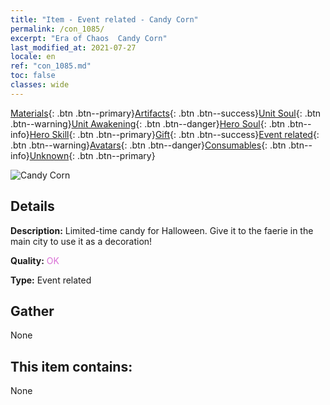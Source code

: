 ```yaml
---
title: "Item - Event related - Candy Corn"
permalink: /con_1085/
excerpt: "Era of Chaos  Candy Corn"
last_modified_at: 2021-07-27
locale: en
ref: "con_1085.md"
toc: false
classes: wide
---
```

 [Materials](/Items/){: .btn .btn--primary}[Artifacts](/Items/Artifacts/){: .btn .btn--success}[Unit Soul](/Items/UnitSoul/){: .btn .btn--warning}[Unit Awakening](/Items/UnitAwakening/){: .btn .btn--danger}[Hero Soul](/Items/HeroSoul/){: .btn .btn--info}[Hero Skill](/Items/HeroSkill/){: .btn .btn--primary}[Gift](/Items/Gift/){: .btn .btn--success}[Event related](/Items/Events/){: .btn .btn--warning}[Avatars](/Items/Avatars/){: .btn .btn--danger}[Consumables](/Items/Consumables/){: .btn .btn--info}[Unknown](/Items/Unknown/){: .btn .btn--primary}

 ![Candy Corn](/images/t/i_690011.png)

## Details
 **Description:** Limited-time candy for Halloween. Give it to the faerie in the main city to use it as a decoration!

 **Quality:** <span style="color: #DA70D6">OK</span>

 **Type:** Event related

## Gather

  None

## This item contains:

  None

